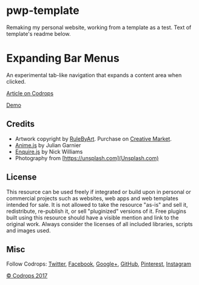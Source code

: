 # pwp-template
Remaking my personal website, working from a template as a test.
Text of template's readme below.

# Expanding Bar Menus

An experimental tab-like navigation that expands a content area when clicked. 

[Article on Codrops](https://tympanus.net/codrops/?p=30460)

[Demo](http://tympanus.net/Development/ExpandingBarMenus/)

## Credits

- Artwork copyright by [RuleByArt](https://creativemarket.com/RuleByArt). Purchase on [Creative Market](https://creativemarket.com/RuleByArt/468537-Flight).
- [Anime.js](http://anime-js.com/) by Julian Garnier
- [Enquire.js](http://wicky.nillia.ms/enquire.js/) by Nick Williams
- Photography from [https://unsplash.com](Unsplash.com)

## License
This resource can be used freely if integrated or build upon in personal or commercial projects such as websites, web apps and web templates intended for sale. It is not allowed to take the resource "as-is" and sell it, redistribute, re-publish it, or sell "pluginized" versions of it. Free plugins built using this resource should have a visible mention and link to the original work. Always consider the licenses of all included libraries, scripts and images used.

## Misc

Follow Codrops: [Twitter](http://www.twitter.com/codrops), [Facebook](http://www.facebook.com/codrops), [Google+](https://plus.google.com/101095823814290637419), [GitHub](https://github.com/codrops), [Pinterest](http://www.pinterest.com/codrops/), [Instagram](https://www.instagram.com/codropsss/)

[© Codrops 2017](http://www.codrops.com)





